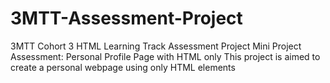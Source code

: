# 3MTT-Assessment-Project
3MTT Cohort 3 HTML Learning Track Assessment Project 
Mini Project Assessment: Personal Profile Page with HTML only
This project is aimed to create a personal webpage using only HTML elements 
